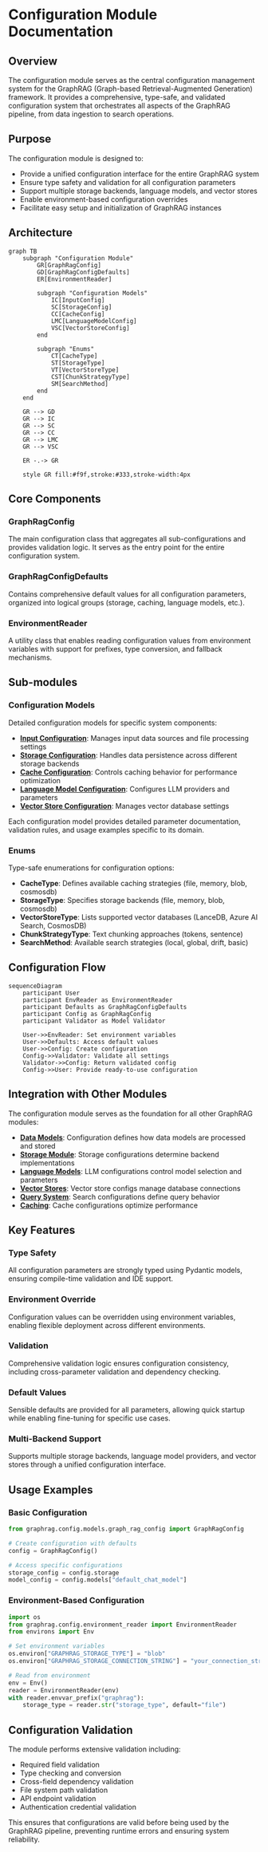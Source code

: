# Configuration Module Documentation

## Overview

The configuration module serves as the central configuration management system for the GraphRAG (Graph-based Retrieval-Augmented Generation) framework. It provides a comprehensive, type-safe, and validated configuration system that orchestrates all aspects of the GraphRAG pipeline, from data ingestion to search operations.

## Purpose

The configuration module is designed to:
- Provide a unified configuration interface for the entire GraphRAG system
- Ensure type safety and validation for all configuration parameters
- Support multiple storage backends, language models, and vector stores
- Enable environment-based configuration overrides
- Facilitate easy setup and initialization of GraphRAG instances

## Architecture

```mermaid
graph TB
    subgraph "Configuration Module"
        GR[GraphRagConfig]
        GD[GraphRagConfigDefaults]
        ER[EnvironmentReader]
        
        subgraph "Configuration Models"
            IC[InputConfig]
            SC[StorageConfig]
            CC[CacheConfig]
            LMC[LanguageModelConfig]
            VSC[VectorStoreConfig]
        end
        
        subgraph "Enums"
            CT[CacheType]
            ST[StorageType]
            VT[VectorStoreType]
            CST[ChunkStrategyType]
            SM[SearchMethod]
        end
    end
    
    GR --> GD
    GR --> IC
    GR --> SC
    GR --> CC
    GR --> LMC
    GR --> VSC
    
    ER -.-> GR
    
    style GR fill:#f9f,stroke:#333,stroke-width:4px
```

## Core Components

### GraphRagConfig
The main configuration class that aggregates all sub-configurations and provides validation logic. It serves as the entry point for the entire configuration system.

### GraphRagConfigDefaults
Contains comprehensive default values for all configuration parameters, organized into logical groups (storage, caching, language models, etc.).

### EnvironmentReader
A utility class that enables reading configuration values from environment variables with support for prefixes, type conversion, and fallback mechanisms.

## Sub-modules

### Configuration Models
Detailed configuration models for specific system components:
- **[Input Configuration](input_config.md)**: Manages input data sources and file processing settings
- **[Storage Configuration](storage_config.md)**: Handles data persistence across different storage backends
- **[Cache Configuration](cache_config.md)**: Controls caching behavior for performance optimization
- **[Language Model Configuration](language_model_config.md)**: Configures LLM providers and parameters
- **[Vector Store Configuration](vector_store_config.md)**: Manages vector database settings

Each configuration model provides detailed parameter documentation, validation rules, and usage examples specific to its domain.

### Enums
Type-safe enumerations for configuration options:
- **CacheType**: Defines available caching strategies (file, memory, blob, cosmosdb)
- **StorageType**: Specifies storage backends (file, memory, blob, cosmosdb)
- **VectorStoreType**: Lists supported vector databases (LanceDB, Azure AI Search, CosmosDB)
- **ChunkStrategyType**: Text chunking approaches (tokens, sentence)
- **SearchMethod**: Available search strategies (local, global, drift, basic)

## Configuration Flow

```mermaid
sequenceDiagram
    participant User
    participant EnvReader as EnvironmentReader
    participant Defaults as GraphRagConfigDefaults
    participant Config as GraphRagConfig
    participant Validator as Model Validator
    
    User->>EnvReader: Set environment variables
    User->>Defaults: Access default values
    User->>Config: Create configuration
    Config->>Validator: Validate all settings
    Validator->>Config: Return validated config
    Config->>User: Provide ready-to-use configuration
```

## Integration with Other Modules

The configuration module serves as the foundation for all other GraphRAG modules:

- **[Data Models](data_models.md)**: Configuration defines how data models are processed and stored
- **[Storage Module](storage.md)**: Storage configurations determine backend implementations
- **[Language Models](language_models.md)**: LLM configurations control model selection and parameters
- **[Vector Stores](vector_stores.md)**: Vector store configs manage database connections
- **[Query System](query_system.md)**: Search configurations define query behavior
- **[Caching](caching.md)**: Cache configurations optimize performance

## Key Features

### Type Safety
All configuration parameters are strongly typed using Pydantic models, ensuring compile-time validation and IDE support.

### Environment Override
Configuration values can be overridden using environment variables, enabling flexible deployment across different environments.

### Validation
Comprehensive validation logic ensures configuration consistency, including cross-parameter validation and dependency checking.

### Default Values
Sensible defaults are provided for all parameters, allowing quick startup while enabling fine-tuning for specific use cases.

### Multi-Backend Support
Supports multiple storage backends, language model providers, and vector stores through a unified configuration interface.

## Usage Examples

### Basic Configuration
```python
from graphrag.config.models.graph_rag_config import GraphRagConfig

# Create configuration with defaults
config = GraphRagConfig()

# Access specific configurations
storage_config = config.storage
model_config = config.models["default_chat_model"]
```

### Environment-Based Configuration
```python
import os
from graphrag.config.environment_reader import EnvironmentReader
from environs import Env

# Set environment variables
os.environ["GRAPHRAG_STORAGE_TYPE"] = "blob"
os.environ["GRAPHRAG_STORAGE_CONNECTION_STRING"] = "your_connection_string"

# Read from environment
env = Env()
reader = EnvironmentReader(env)
with reader.envvar_prefix("graphrag"):
    storage_type = reader.str("storage_type", default="file")
```

## Configuration Validation

The module performs extensive validation including:
- Required field validation
- Type checking and conversion
- Cross-field dependency validation
- File system path validation
- API endpoint validation
- Authentication credential validation

This ensures that configurations are valid before being used by the GraphRAG pipeline, preventing runtime errors and ensuring system reliability.